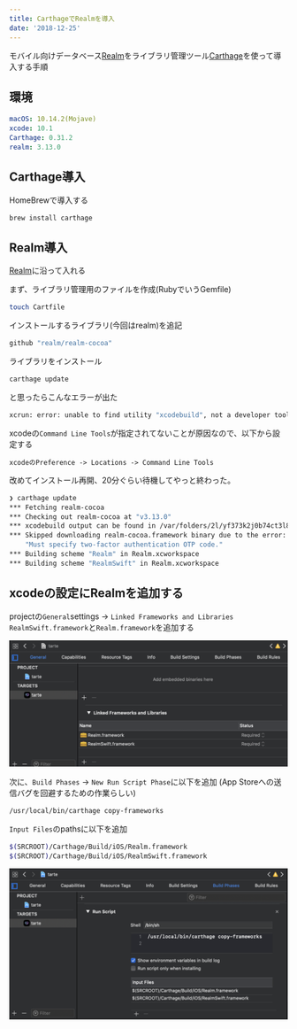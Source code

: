 ```yaml
---
title: CarthageでRealmを導入
date: '2018-12-25'
---
```


モバイル向けデータベース[Realm](https://realm.io/docs/swift/latest/)をライブラリ管理ツール[Carthage](https://github.com/Carthage/Carthage)を使って導入する手順
<!-- end -->

## 環境

```yaml
macOS: 10.14.2(Mojave)
xcode: 10.1
Carthage: 0.31.2
realm: 3.13.0
```

## Carthage導入

HomeBrewで導入する

```bash
brew install carthage
```

## Realm導入

[Realm](https://realm.io/docs/swift/latest/)に沿って入れる

まず、ライブラリ管理用のファイルを作成(RubyでいうGemfile)

```bash
touch Cartfile
```

インストールするライブラリ(今回はrealm)を追記

```bash
github "realm/realm-cocoa"
```

ライブラリをインストール

```bash
carthage update
```

と思ったらこんなエラーが出た

```bash
xcrun: error: unable to find utility "xcodebuild", not a developer tool or in PATH
```

xcodeの`Command Line Tools`が指定されてないことが原因なので、以下から設定する

```
xcodeのPreference -> Locations -> Command Line Tools
```

改めてインストール再開、20分ぐらい待機してやっと終わった。

```bash
❯ carthage update
*** Fetching realm-cocoa
*** Checking out realm-cocoa at "v3.13.0"
*** xcodebuild output can be found in /var/folders/2l/yf373k2j0b74ct3l842sw7tw0000gn/T/carthage-xcodebuild.bRRsq0.log
*** Skipped downloading realm-cocoa.framework binary due to the error:
	"Must specify two-factor authentication OTP code."
*** Building scheme "Realm" in Realm.xcworkspace
*** Building scheme "RealmSwift" in Realm.xcworkspace
```

## xcodeの設定にRealmを追加する

projectの`General`settings -> `Linked Frameworks and Libraries`
`RealmSwift.framework`と`Realm.framework`を追加する

![xcode_frameworks](./xcode_frameworks.png)

次に、`Build Phases` -> `New Run Script Phase`に以下を追加
(App Storeへの送信バグを回避するための作業らしい)

```bash
/usr/local/bin/carthage copy-frameworks
```

`Input Files`のpathsに以下を追加

```bash
$(SRCROOT)/Carthage/Build/iOS/Realm.framework
$(SRCROOT)/Carthage/Build/iOS/RealmSwift.framework
```

![xcode_run_script](./xcode_run_script.png)
